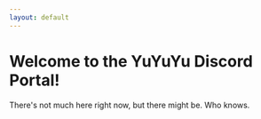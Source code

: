 ```yaml
---
layout: default
---
```

# Welcome to the YuYuYu Discord Portal!

There's not much here right now, but there might be. Who knows.
